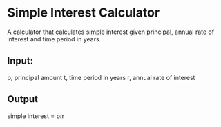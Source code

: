 
# Simple Interest Calculator

A calculator that calculates simple interest given principal, annual rate of interest and time period in years.

## Input:
   p, principal amount
   t, time period in years
   r, annual rate of interest
   
## Output
   simple interest = p*t*r
